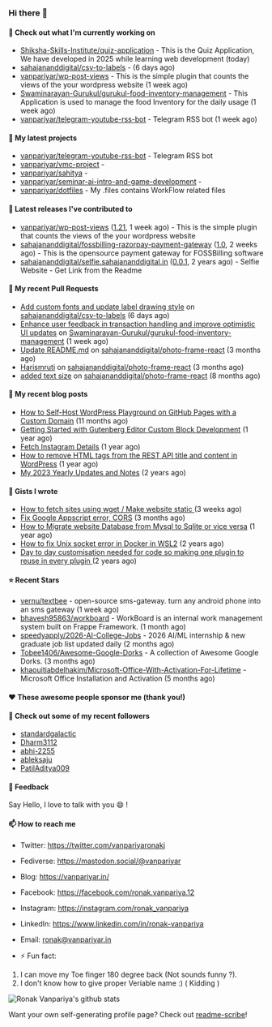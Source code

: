 ### Hi there 👋

#### 👷 Check out what I'm currently working on

- [Shiksha-Skills-Institute/quiz-application](https://github.com/Shiksha-Skills-Institute/quiz-application) - This is the Quiz Application, We have developed in 2025 while learning web development (today)
- [sahajananddigital/csv-to-labels](https://github.com/sahajananddigital/csv-to-labels) -  (6 days ago)
- [vanpariyar/wp-post-views](https://github.com/vanpariyar/wp-post-views) - This is the simple plugin that counts the views of the your wordpress website (1 week ago)
- [Swaminarayan-Gurukul/gurukul-food-inventory-management](https://github.com/Swaminarayan-Gurukul/gurukul-food-inventory-management) - This Application is used to manage the food Inventory for the daily usage (1 week ago)
- [vanpariyar/telegram-youtube-rss-bot](https://github.com/vanpariyar/telegram-youtube-rss-bot) - Telegram RSS bot (1 week ago)

#### 🌱 My latest projects

- [vanpariyar/telegram-youtube-rss-bot](https://github.com/vanpariyar/telegram-youtube-rss-bot) - Telegram RSS bot
- [vanpariyar/vmc-project](https://github.com/vanpariyar/vmc-project) - 
- [vanpariyar/sahitya](https://github.com/vanpariyar/sahitya) - 
- [vanpariyar/seminar-ai-intro-and-game-development](https://github.com/vanpariyar/seminar-ai-intro-and-game-development) - 
- [vanpariyar/dotfiles](https://github.com/vanpariyar/dotfiles) - My .files contains WorkFlow related files

#### 🔭 Latest releases I've contributed to

- [vanpariyar/wp-post-views](https://github.com/vanpariyar/wp-post-views) ([1.21](https://github.com/vanpariyar/wp-post-views/releases/tag/1.21), 1 week ago) - This is the simple plugin that counts the views of the your wordpress website
- [sahajananddigital/fossbilling-razorpay-payment-gateway](https://github.com/sahajananddigital/fossbilling-razorpay-payment-gateway) ([1.0](https://github.com/sahajananddigital/fossbilling-razorpay-payment-gateway/releases/tag/1.0), 2 weeks ago) - This is the opensource payment gateway for FOSSBilling software
- [sahajananddigital/selfie.sahajananddigital.in](https://github.com/sahajananddigital/selfie.sahajananddigital.in) ([0.0.1](https://github.com/sahajananddigital/selfie.sahajananddigital.in/releases/tag/0.0.1), 2 years ago) - Selfie Website - Get Link from the Readme

#### 🔨 My recent Pull Requests

- [Add custom fonts and update label drawing style](https://github.com/sahajananddigital/csv-to-labels/pull/1) on [sahajananddigital/csv-to-labels](https://github.com/sahajananddigital/csv-to-labels) (6 days ago)
- [Enhance user feedback in transaction handling and improve optimistic UI updates](https://github.com/Swaminarayan-Gurukul/gurukul-food-inventory-management/pull/1) on [Swaminarayan-Gurukul/gurukul-food-inventory-management](https://github.com/Swaminarayan-Gurukul/gurukul-food-inventory-management) (1 week ago)
- [Update README.md](https://github.com/sahajananddigital/photo-frame-react/pull/8) on [sahajananddigital/photo-frame-react](https://github.com/sahajananddigital/photo-frame-react) (3 months ago)
- [Harismruti](https://github.com/sahajananddigital/photo-frame-react/pull/7) on [sahajananddigital/photo-frame-react](https://github.com/sahajananddigital/photo-frame-react) (3 months ago)
- [added text size](https://github.com/sahajananddigital/photo-frame-react/pull/6) on [sahajananddigital/photo-frame-react](https://github.com/sahajananddigital/photo-frame-react) (8 months ago)

#### 📜 My recent blog posts

- [How to Self-Host WordPress Playground on GitHub Pages with a Custom Domain](https://vanpariyar.in/blog/how-to-self-host-wordpress-playground-on-github-pages-with-a-custom-domain/) (11 months ago)
- [Getting Started with Gutenberg Editor Custom Block Development](https://vanpariyar.in/blog/how-to-start-with-gutenberg-editor-custom-block-development/) (1 year ago)
- [Fetch Instagram Details](https://vanpariyar.in/blog/fetch-instagram-details/) (1 year ago)
- [How to remove HTML tags from the REST API title and content in WordPress](https://vanpariyar.in/blog/how-to-remove-html-tags-from-the-rest-api-title-and-content-in-wordpress/) (1 year ago)
- [My 2023 Yearly Updates and Notes](https://vanpariyar.in/blog/my-2023-yearly-updates-and-notes/) (2 years ago)

#### 📓 Gists I wrote

- [How to fetch sites using wget / Make website static ](https://gist.github.com/766ef11b8b0df51532d9caa859e1fa84) (3 weeks ago)
- [Fix Google Appscript error, CORS](https://gist.github.com/c198a2ab9912c97a8eea002f71f61b0d) (3 months ago)
- [How to Migrate website Database from Mysql to Sqlite or vice versa](https://gist.github.com/720f04a57721e24eb2af2b1112ec89c4) (1 year ago)
- [How to fix Unix socket error in Docker in WSL2](https://gist.github.com/c3e90157b6aec1f19ae9462941412672) (2 years ago)
- [Day to day customisation needed for code so making one plugin to reuse in every plugin ](https://gist.github.com/95880b458a6110bb9f4d8c588cb4f119) (2 years ago)

#### ⭐ Recent Stars

- [vernu/textbee](https://github.com/vernu/textbee) - open-source sms-gateway. turn any android phone into an sms gateway (1 week ago)
- [bhavesh95863/workboard](https://github.com/bhavesh95863/workboard) - WorkBoard is an internal work management system built on Frappe Framework. (1 month ago)
- [speedyapply/2026-AI-College-Jobs](https://github.com/speedyapply/2026-AI-College-Jobs) - 2026 AI/ML internship &amp; new graduate job list updated daily (2 months ago)
- [Tobee1406/Awesome-Google-Dorks](https://github.com/Tobee1406/Awesome-Google-Dorks) - A collection of Awesome Google Dorks. (3 months ago)
- [khaouitiabdelhakim/Microsoft-Office-With-Activation-For-Lifetime](https://github.com/khaouitiabdelhakim/Microsoft-Office-With-Activation-For-Lifetime) - Microsoft Office Installation and Activation (5 months ago)

#### ❤️ These awesome people sponsor me (thank you!)


#### 👯 Check out some of my recent followers

- [standardgalactic](https://github.com/standardgalactic)
- [Dharm3112](https://github.com/Dharm3112)
- [abhi-2255](https://github.com/abhi-2255)
- [ableksaju](https://github.com/ableksaju)
- [PatilAditya009](https://github.com/PatilAditya009)

#### 💬 Feedback

Say Hello, I love to talk with you :smile: !

#### 📫 How to reach me

- Twitter: https://twitter.com/vanpariyaronakj
- Fediverse: https://mastodon.social/@vanpariyar
- Blog: https://vanpariyar.in/
- Facebook: https://facebook.com/ronak.vanpariya.12
- Instagram: https://instagram.com/ronak_vanpariya
- LinkedIn: https://www.linkedin.com/in/ronak-vanpariya
- Email: ronak@vanpariyar.in

- ⚡ Fun fact:

1. I can move my Toe finger 180 degree back (Not sounds funny ?).
2. I don't know how to give proper Veriable name :) ( Kidding )

![Ronak Vanpariya's github stats](https://github-readme-stats.vercel.app/api?username=vanpariyar&show_icons=true&hide_border=true)

Want your own self-generating profile page? Check out [readme-scribe](https://github.com/muesli/readme-scribe)!

